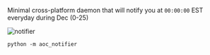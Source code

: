 Minimal cross-platform daemon that will notify you at `00:00:00` EST everyday during Dec (0-25)

![notifier](https://github.com/user-attachments/assets/5f74d9b9-4b13-438e-812e-e717df6e802d)

```
python -m aoc_notifier
```
